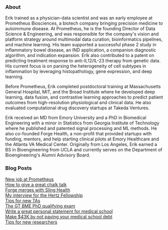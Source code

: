### About
Erik trained as a physician-data scientist and was an early employee at Prometheus Biosciences, a biotech company bringing precision medicine to autoimmune disease. At Prometheus, he is the founding Director of Data Science & Engineering, and was responsible for the company's vision and platform strategy around multimodal data curation, bioinformatics pipelines, and machine learning. His team supported a successful phase 2 study in inflammatory bowel disease, an IND application, a companion diagnostic algorithm, and indication expansion. Erik also contributed to a patent on predicting treatment response to anti-IL12/IL-23 therapy from genetic data. His current focus is on parsing the heterogeneity of cell subtypes in inflammation by leveraging histopathology, gene expression, and deep learning.

Before Prometheus, Erik completed postdoctoral training at Massachusetts General Hospital, MIT, and the Broad Institute where he developed deep learning, data fusion, and contrastive learning approaches to predict patient outcomes from high-resolution physiological and clinical data. He also evaluated computational drug discovery startups at Takeda Ventures.

Erik received an MD from Emory University and a PhD in Biomedical Engineering with a minor in Statistics from Georgia Institute of Technology where he published and patented signal processing and ML methods. He also co-founded Forge Health, a non-profit that provided startups with funding, mentors, and help starting clinical pilots at Emory Healthcare and the Atlanta VA Medical Center. Originally from Los Angeles, Erik earned a BS in Bioengineering from UCLA and currently serves on the Department of Bioengineering's Alumni Advisory Board.

### Blog Posts
[New job at Prometheus](/posts/prometheus.md)  
[How to give a great chalk talk](/posts/chalk-talk.md)  
[Forge merges with Sling Health](/posts/forge.md)  
[My interview for the Hertz Fellowship](/posts/hertz-interview.md)  
[Tips for new TAs](/posts/tips-for-taing.md)  
[The GT BME PhD qualifying exam](/posts/gtbme-quals.md)  
[Write a great personal statement for medical school](/posts/ps.md)  
[Make $43K by not paying your medical school debt](/posts/roth.md)  
[Tips for new researchers](/posts/tips-for-researchers.md)
